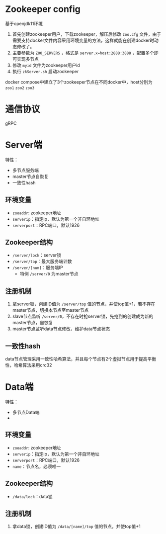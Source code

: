  # Zookeeper config
 基于openjdk11环境
 1. 首先创建zookeeper用户，下载zookeeper，解压后修改 `zoo.cfg` 文件，由于需要支持docker文件内容采用环境变量的方法，这样就能在创建docker时动态修改了。
 2. 主要参数为 `ZOO_SERVERS` ，格式是 `server.x=host:2888:3888` ，配置多个即可实现多节点
 3. 修改 `myid` 文件为zookeeper用户id
 4. 执行 `zkServer.sh` 启动zookeeper

docker compose中建立了3个zookeeper节点在不同docker中，host分别为 `zoo1` `zoo2` `zoo3`

# 通信协议
gRPC

# Server端
特性：
- 多节点服务端
- master节点自恢复
- 一致性hash

## 环境变量
- `zooaddr`: zookeeper地址
- `serverip`：指定ip，默认为第一个非自环地址
- `serverport`：RPC端口，默认1926

## Zookeeper结构
- `/server/lock`：server锁
- `/server/top`：最大服务端计数
- `/server/[num]`：服务端IP
  - 特例 `/server/0` 为master节点

## 注册机制
1. 拿server锁，创建ID值为 `/server/top` 值的节点，并使top值+1，若不存在master节点，切换本节点至master节点
2. slave节点监听 `/server/0`，不存在时抢server锁，先抢到的创建成为新的master节点，自恢复
3. master节点监听data节点修改，维护data节点状态

## 一致性hash
data节点管理采用一致性哈希算法，并且每个节点有2个虚拟节点用于提高平衡性，哈希算法采用crc32

# Data端
特性：
- 多节点Data端
- 

## 环境变量
- `zooaddr`: zookeeper地址
- `serverip`：指定ip，默认为第一个非自环地址
- `serverport`：RPC端口，默认1926
- `name`：节点名，必须唯一

## Zookeeper结构
- `/data/lock`：data锁

## 注册机制
1. 拿data锁，创建ID值为 `/data/[name]/top` 值的节点，并使top值+1